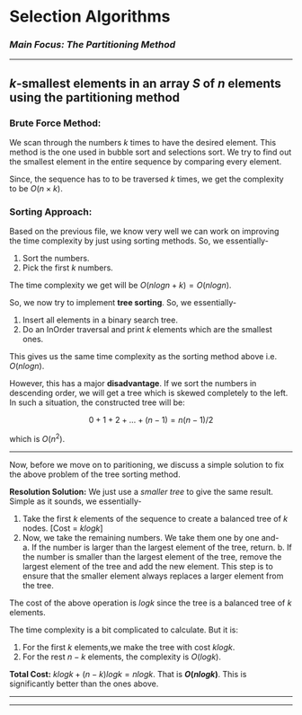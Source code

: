 # **Selection Algorithms**
### _**Main Focus:** The Partitioning Method_
----

## **$k$-smallest elements in an array $S$ of $n$ elements using the partitioning method**

### **Brute Force Method:**
We scan through the numbers $k$ times to have the desired element. This method is the one used in bubble sort and selections sort. We try to find out the smallest element in the entire sequence by comparing every element. 

Since, the sequence has to to be traversed $k$ times, we get the complexity to be $O(n \times k)$. 

### **Sorting Approach:**
Based on the previous file, we know very well we can work on improving the time complexity by just using sorting methods. So, we essentially-
1. Sort the numbers.
2. Pick the first $k$ numbers. 

The time complexity we get will be $O(nlogn+k) = O(nlogn)$. 

So, we now try to implement **tree sorting**. So, we essentially-
1. Insert all elements in a binary search tree. 
2. Do an InOrder traversal and print $k$ elements which are the smallest ones. 

This gives us the same time complexity as the sorting method above i.e. $O(nlogn)$.

However, this has a major **disadvantage**. If we sort the numbers in descending order, we will get a tree which is skewed completely to the left. In such a situation, the constructed tree will be:

$$0+1+2+...+(n-1) = n(n-1)/2$$

which is $O(n^{2})$. 

-----

Now, before we move on to paritioning, we discuss a simple solution to fix the above problem of the tree sorting method. 

**Resolution Solution:** We just use a *smaller tree* to give the same result. Simple as it sounds, we essentially-
1. Take the first $k$ elements of the sequence to create a balanced tree of $k$ nodes. [Cost = $klogk$]
2. Now, we take the remaining numbers. We take them one by one and- <br>
<quad> a. If the number is larger than the largest element of the tree, return. 
<quad> b. If the number is smaller than the largest element of the tree, remove the largest element of the tree and add the new element. This step is to ensure that the smaller element always replaces a larger element from the tree. 

The cost of the above operation is $logk$ since the tree is a balanced tree of $k$ elements. 

The time complexity is a bit complicated to calculate. But it is:
1. For the first $k$ elements,we make the tree with cost $klogk$.
2. For the rest $n-k$ elements, the complexity is $O(logk)$.

**Total Cost:** $klogk+(n-k)logk = nlogk$. That is **$O(nlogk)$**. This is significantly better than the ones above. 

-----
-----

